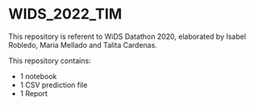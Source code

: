 # WIDS_2022_TIM
This repository is referent to WiDS Datathon 2020, elaborated by Isabel Robledo, Maria Mellado and Talita Cardenas.

This repository contains:

- 1 notebook
- 1 CSV prediction file
- 1 Report
